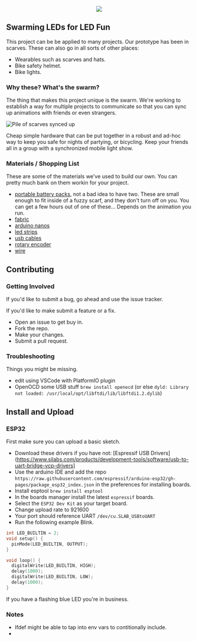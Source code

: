 <p align="center">
<img src='./docs/liteswarm.png'>
</p>

## Swarming LEDs for LED Fun

This project can be be applied to many projects. Our prototype has been in scarves. These can also go in all sorts of other places:

- Wearables such as scarves and hats.
- Bike safety helmet.
- Bike lights.

### Why these? What's the swarm?

The thing that makes this project unique is the swarm. We're working to establish a way for multiple projects to communicate so that you can sync up animations with friends or even strangers.

![Pile of scarves synced up](docs/scarves-on-couch.jpg)

Cheap simple hardware that can be put together in a robust and ad-hoc way to
keep you safe for nights of partying, or bicycling. Keep your friends all in a group with a synchronized mobile light show.

### Materials / Shopping List

These are some of the materials we've used to build our own. You can pretty much bank on them workin for your project.

- [portable battery packs](https://smile.amazon.com/Smallest-Jackery-3350mAh-Portable-Charger/dp/B00L9F95RO/ref=sr_1_8?keywords=jackery+battery+pack&qid=1559954560&s=gateway&sr=8-8), not a bad idea to have two. These are small enough to fit inside of a fuzzy scarf, and they don't turn off on you. You can get a few hours out of one of these... Depends on the animation you run.
- [fabric](https://www.joann.com/luxury-faux-husky-fur-fabric--white/14387674.html)
- [arduino nanos](https://smile.amazon.com/gp/product/B07HF5RMHV/ref=crt_ewc_title_dp_2?ie=UTF8&psc=1&smid=A278BT9THV444Y)
- [led strips](https://www.aliexpress.com/item/5m-5V-WS2812B-WS2812-Led-Strip-light-Individually-Addressable-Smart-RGB-Led-pixel-strips-Black-White/32995915537.html?spm=a2g0o.cart.0.0.69a03c00Io4CfT)
- [usb cables](https://www.amazon.com/HTTX-Straight-Soldering-Connector-Replacement/dp/B07D1HDJM8/ref=sr_1_10?keywords=usb-a+connector+male&qid=1559956539&s=gateway&sr=8-10)
- [rotary encoder](https://smile.amazon.com/DIYhz-Rotary-Encoder-Digital-Potentiometer/dp/B07D3D64X7/ref=sr_1_10?keywords=rotary+encoder&qid=1559955080&s=industrial&sr=1-10)
- [wire](https://www.amazon.com/StrivedayTM-Flexible-Silicone-electronic-electrics/dp/B01KQ2JNLI/ref=sr_1_8?keywords=soldering+wire&qid=1559956794&s=gateway&sr=8-8)

## Contributing

### Getting Involved

If you'd like to submit a bug, go ahead and use the issue tracker.

If you'd like to make submit a feature or a fix.

- Open an issue to get buy in.
- Fork the repo.
- Make your changes.
- Submit a pull request.

### Troubleshooting

Things you might be missing.

- edit using VSCode with PlatformIO plugin
- OpenOCD some USB stuff `brew install openocd` (or else `dyld: Library not loaded: /usr/local/opt/libftdi/lib/libftdi1.2.dylib`)

## Install and Upload

### ESP32

First make sure you can upload a basic sketch.

- Download these drivers if you have not: [Espressif USB Drivers](https://www.silabs.com/products/development-tools/software/usb-to-uart-bridge-vcp-drivers]
- Use the arduino IDE and add the repo `https://raw.githubusercontent.com/espressif/arduino-esp32/gh-pages/package_esp32_index.json` in the preferences for installing boards.
- Install esptool `brew install esptool`
- In the boards manager install the latest `espressif` boards.
- Select the `ESP32 Dev Kit` as your target board.
- Change upload rate to 921600
- Your port should reference UART `/dev/cu.SLAB_USBtoUART`
- Run the following example Blink.

```c++
int LED_BUILTIN = 2;
void setup() {
  pinMode(LED_BUILTIN, OUTPUT);
}

void loop() {
  digitalWrite(LED_BUILTIN, HIGH);
  delay(1000);
  digitalWrite(LED_BUILTIN, LOW);
  delay(1000);
}
```

If you have a flashing blue LED you're in business.

### Notes

- Ifdef might be able to tap into env vars to contitionally include.
-
